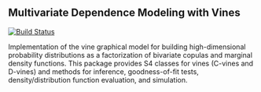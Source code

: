 Multivariate Dependence Modeling with Vines
-------------------------------------------

[![Build Status](https://travis-ci.org/yasserglez/vines.svg?branch=master)](https://travis-ci.org/yasserglez/vines)

Implementation of the vine graphical model for building
high-dimensional probability distributions as a factorization of
bivariate copulas and marginal density functions. This package
provides S4 classes for vines (C-vines and D-vines) and methods for
inference, goodness-of-fit tests, density/distribution function
evaluation, and simulation.
